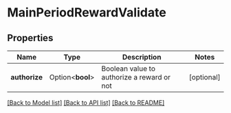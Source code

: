 # MainPeriodRewardValidate

## Properties

Name | Type | Description | Notes
------------ | ------------- | ------------- | -------------
**authorize** | Option<**bool**> | Boolean value to authorize a reward or not | [optional]

[[Back to Model list]](../README.md#documentation-for-models) [[Back to API list]](../README.md#documentation-for-api-endpoints) [[Back to README]](../README.md)


